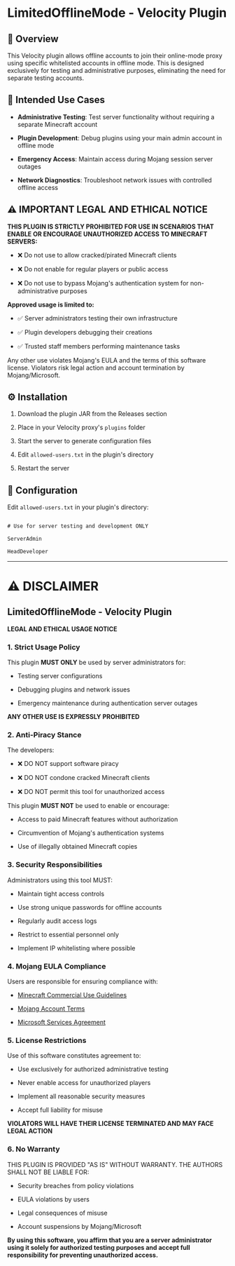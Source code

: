 # LimitedOfflineMode - Velocity Plugin

## 📖 Overview

This Velocity plugin allows offline accounts to join their online-mode proxy using specific whitelisted accounts in offline mode. This is designed exclusively for testing and administrative purposes, eliminating the need for separate testing accounts.

## 🚀 Intended Use Cases

- **Administrative Testing**: Test server functionality without requiring a separate Minecraft account

- **Plugin Development**: Debug plugins using your main admin account in offline mode

- **Emergency Access**: Maintain access during Mojang session server outages

- **Network Diagnostics**: Troubleshoot network issues with controlled offline access

## ⚠️ IMPORTANT LEGAL AND ETHICAL NOTICE

**THIS PLUGIN IS STRICTLY PROHIBITED FOR USE IN SCENARIOS THAT ENABLE OR ENCOURAGE UNAUTHORIZED ACCESS TO MINECRAFT SERVERS:**

- ❌ Do not use to allow cracked/pirated Minecraft clients

- ❌ Do not enable for regular players or public access

- ❌ Do not use to bypass Mojang's authentication system for non-administrative purposes

**Approved usage is limited to:**

- ✅ Server administrators testing their own infrastructure

- ✅ Plugin developers debugging their creations

- ✅ Trusted staff members performing maintenance tasks

Any other use violates Mojang's EULA and the terms of this software license. Violators risk legal action and account termination by Mojang/Microsoft.

## ⚙️ Installation

1. Download the plugin JAR from the Releases section

2. Place in your Velocity proxy's `plugins` folder

3. Start the server to generate configuration files

4. Edit `allowed-users.txt` in the plugin's directory

5. Restart the server

## 📝 Configuration

Edit `allowed-users.txt` in your plugin's directory:

```txt

# Use for server testing and development ONLY

ServerAdmin

HeadDeveloper

```

---

# ⚠️ DISCLAIMER

## LimitedOfflineMode - Velocity Plugin

**LEGAL AND ETHICAL USAGE NOTICE**

### 1. Strict Usage Policy

This plugin **MUST ONLY** be used by server administrators for:

- Testing server configurations

- Debugging plugins and network issues

- Emergency maintenance during authentication server outages

**ANY OTHER USE IS EXPRESSLY PROHIBITED**

### 2. Anti-Piracy Stance

The developers:

- ❌ DO NOT support software piracy

- ❌ DO NOT condone cracked Minecraft clients

- ❌ DO NOT permit this tool for unauthorized access

This plugin **MUST NOT** be used to enable or encourage:

- Access to paid Minecraft features without authorization

- Circumvention of Mojang's authentication systems

- Use of illegally obtained Minecraft copies

### 3. Security Responsibilities

Administrators using this tool MUST:

- Maintain tight access controls

- Use strong unique passwords for offline accounts

- Regularly audit access logs

- Restrict to essential personnel only

- Implement IP whitelisting where possible

### 4. Mojang EULA Compliance

Users are responsible for ensuring compliance with:

- [Minecraft Commercial Use Guidelines](https://www.minecraft.net/en-us/terms)

- [Mojang Account Terms](https://account.mojang.com/terms)

- [Microsoft Services Agreement](https://www.microsoft.com/servicesagreement)

### 5. License Restrictions

Use of this software constitutes agreement to:

- Use exclusively for authorized administrative testing

- Never enable access for unauthorized players

- Implement all reasonable security measures

- Accept full liability for misuse

**VIOLATORS WILL HAVE THEIR LICENSE TERMINATED AND MAY FACE LEGAL ACTION**

### 6. No Warranty

THIS PLUGIN IS PROVIDED "AS IS" WITHOUT WARRANTY. THE AUTHORS SHALL NOT BE LIABLE FOR:

- Security breaches from policy violations

- EULA violations by users

- Legal consequences of misuse

- Account suspensions by Mojang/Microsoft

**By using this software, you affirm that you are a server administrator using it solely for authorized testing purposes and accept full responsibility for preventing unauthorized access.**

